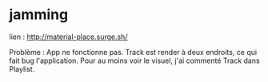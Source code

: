 # jamming

lien : http://material-place.surge.sh/

Problème : App ne fonctionne pas. Track est render à deux endroits, ce qui fait bug l'application. Pour au moins voir le visuel, j'ai commenté Track dans Playlist. 
